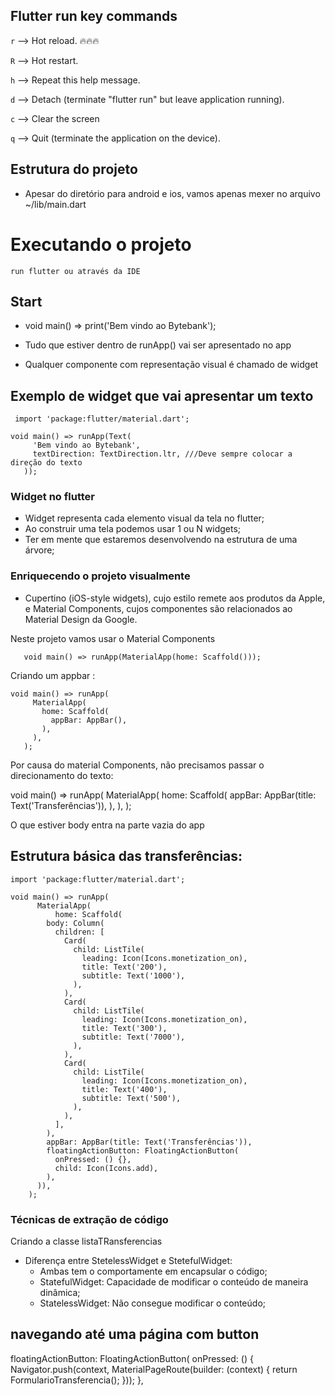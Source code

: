 
## Flutter run key commands

`r` --> Hot reload. 🔥🔥🔥

`R` --> Hot restart.

`h` --> Repeat this help message.

`d` --> Detach (terminate "flutter run" but leave application running).

`c` --> Clear the screen

`q` --> Quit (terminate the application on the device).

## Estrutura do projeto

- Apesar do diretório para android e ios, vamos apenas mexer no arquivo ~/lib/main.dart

# Executando o projeto

    run flutter ou através da IDE

## Start

- void main() => print('Bem vindo ao Bytebank');

- Tudo que estiver dentro de runApp() vai ser apresentado no app

- Qualquer componente com representação visual é chamado de widget

## Exemplo de widget que vai apresentar um texto

 ```
  import 'package:flutter/material.dart';

void main() => runApp(Text(
      'Bem vindo ao Bytebank',
      textDirection: TextDirection.ltr, ///Deve sempre colocar a direção do texto
    ));
```

### Widget no flutter
- Widget representa cada elemento visual da tela no flutter;
- Ao construir uma tela podemos usar 1 ou N widgets;
- Ter em mente que estaremos desenvolvendo na estrutura de uma árvore;


### Enriquecendo o projeto visualmente
  - Cupertino (iOS-style widgets), cujo estilo remete aos produtos da Apple, e Material Components, cujos componentes são relacionados ao Material Design da Google.

  Neste projeto vamos usar o Material Components

```
   void main() => runApp(MaterialApp(home: Scaffold()));
 ```

 Criando um appbar :
 ```
 void main() => runApp(
      MaterialApp(
        home: Scaffold(
          appBar: AppBar(),
        ),
      ),
    );
 ```

 Por causa do material Components, não precisamos passar o direcionamento do texto:

 void main() => runApp(
      MaterialApp(
        home: Scaffold(
          appBar: AppBar(title: Text('Transferências')),
        ),
      ),
    );

O que estiver body entra na parte vazia do app


## Estrutura básica das transferências:

```
import 'package:flutter/material.dart';

void main() => runApp(
      MaterialApp(
          home: Scaffold(
        body: Column(
          children: [
            Card(
              child: ListTile(
                leading: Icon(Icons.monetization_on),
                title: Text('200'),
                subtitle: Text('1000'),
              ),
            ),
            Card(
              child: ListTile(
                leading: Icon(Icons.monetization_on),
                title: Text('300'),
                subtitle: Text('7000'),
              ),
            ),
            Card(
              child: ListTile(
                leading: Icon(Icons.monetization_on),
                title: Text('400'),
                subtitle: Text('500'),
              ),
            ),
          ],
        ),
        appBar: AppBar(title: Text('Transferências')),
        floatingActionButton: FloatingActionButton(
          onPressed: () {},
          child: Icon(Icons.add),
        ),
      )),
    );
```

### Técnicas de extração de código

Criando a classe listaTRansferencias

- Diferença entre StetelessWidget e StetefulWidget:
  - Ambas tem o comportamente em encapsular o código;
  - StatefulWidget: Capacidade de modificar o conteúdo de maneira dinâmica;
  - StatelessWidget: Não consegue modificar o conteúdo;

## navegando até uma página com button

  floatingActionButton: FloatingActionButton(
        onPressed: () {
          Navigator.push(context, MaterialPageRoute(builder: (context) {
            return FormularioTransferencia();
          }));
        },